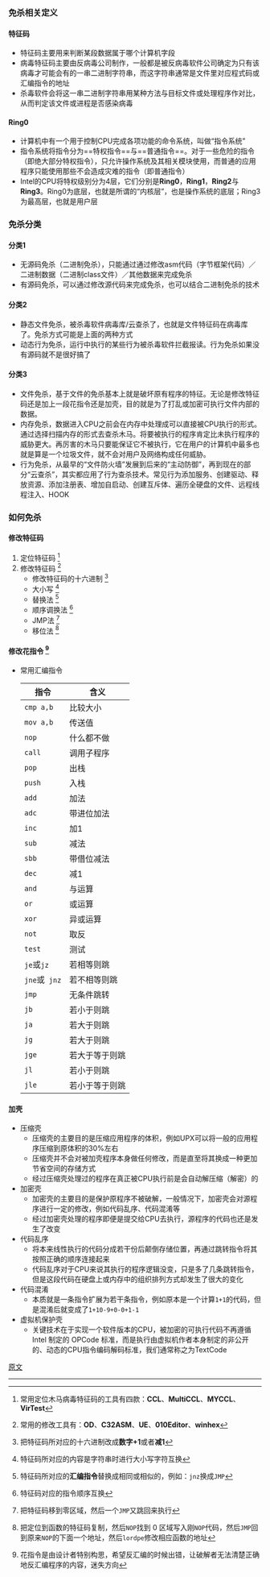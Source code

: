 ### 免杀相关定义

#### 特征码

- 特征码主要用来判断某段数据属于哪个计算机字段
- 病毒特征码主要由反病毒公司制作，一般都是被反病毒软件公司确定为只有该病毒才可能会有的一串二进制字符串，而这字符串通常是文件里对应程式码或汇编指令的地址
- 杀毒软件会将这一串二进制字符串用某种方法与目标文件或处理程序作对比，从而判定该文件或进程是否感染病毒

#### Ring0

- 计算机中有一个用于控制CPU完成各项功能的命令系统，叫做“指令系统”
- 指令系统将指令分为==特权指令==与==普通指令==。对于一些危险的指令（即绝大部分特权指令），只允许操作系统及其相关模块使用，而普通的应用程序只能使用那些不会造成灾难的指令（即普通指令）
- Intel的CPU将特权级别分为4层，它们分别是**Ring0**，**Ring1**，**Ring2**与**Ring3**。Ring0为底层，也就是所谓的“内核层”，也是操作系统的底层；Ring3为最高层，也就是用户层

### 免杀分类

#### 分类1

- 无源码免杀（二进制免杀），只能通过通过修改asm代码（字节框架代码）／二进制数据（二进制class文件）／其他数据来完成免杀
- 有源码免杀，可以通过修改源代码来完成免杀，也可以结合二进制免杀的技术

#### 分类2

- 静态文件免杀，被杀毒软件病毒库/云查杀了，也就是文件特征码在病毒库了。免杀方式可能是上面的两种方式
- 动态行为免杀，运行中执行的某些行为被杀毒软件拦截报读。行为免杀如果没有源码就不是很好搞了

#### 分类3

- 文件免杀，基于文件的免杀基本上就是破坏原有程序的特征。无论是修改特征码还是加上一段花指令还是加壳，目的就是为了打乱或加密可执行文件内部的数据。
- 内存免杀，数据进入CPU之前会在内存中处理成可以直接被CPU执行的形式。通过选择扫描内存的形式去查杀木马。将要被执行的程序肯定比未执行程序的威胁更大。再厉害的木马只要能保证它不被执行，它在用户的计算机中最多也就是算是一个垃圾文件，就不会对用户及网络构成任何威胁。
- 行为免杀，从最早的“文件防火墙”发展到后来的“主动防御”，再到现在的部分“云查杀”，其实都应用了行为查杀技术。常见行为添加服务、创建驱动、释放资源、添加注册表、增加自启动、创建互斥体、遍历全硬盘的文件、远程线程注入、HOOK

### 如何免杀

#### 修改特征码

1. 定位特征码 [^1]
2. 修改特征码 [^2]
   - 修改特征码的十六进制 [^3]
   - 大小写 [^4]
   - 替换法 [^5]
   - 顺序调换法 [^6]
   - JMP法 [^7]
   - 移位法 [^8]

#### 修改花指令 [^9]

- 常用汇编指令

  | 指令          | 含义           |
  | ------------- | -------------- |
  | `cmp a,b`     | 比较大小       |
  | `mov a,b`     | 传送值         |
  | `nop`         | 什么都不做     |
  | `call`        | 调用子程序     |
  | `pop`         | 出栈           |
  | `push`        | 入栈           |
  | `add`         | 加法           |
  | `adc`         | 带进位加法     |
  | `inc`         | 加1            |
  | `sub`         | 减法           |
  | `sbb`         | 带借位减法     |
  | `dec`         | 减1            |
  | `and`         | 与运算         |
  | `or`          | 或运算         |
  | `xor`         | 异或运算       |
  | `not`         | 取反           |
  | `test`        | 测试           |
  | `je`或`jz`    | 若相等则跳     |
  | `jne`或` jnz` | 若不相等则跳   |
  | `jmp`         | 无条件跳转     |
  | `jb`          | 若小于则跳     |
  | `ja`          | 若大于则跳     |
  | `jg`          | 若大于则跳     |
  | `jge`         | 若大于等于则跳 |
  | `jl`          | 若小于则跳     |
  | `jle`         | 若小于等于则跳 |

  

#### 加壳

- 压缩壳
  - 压缩壳的主要目的是压缩应用程序的体积，例如UPX可以将一般的应用程序压缩到原体积的30%左右
  - 压缩壳并不会对被加壳程序本身做任何修改，而是直至将其换成一种更加节省空间的存储方式
  - 经过压缩壳处理过的程序在真正被CPU执行前是会自动解压缩（解密）的
- 加密壳
  - 加密壳的主要目的是保护原程序不被破解，一般情况下，加密壳会对源程序进行一定的修改，例如代码乱序、代码混淆等
  - 经过加密壳处理的程序即便是提交给CPU去执行，源程序的代码也还是发生了改变
- 代码乱序
  - 将本来线性执行的代码分成若干份后颠倒存储位置，再通过跳转指令将其按照正确的顺序连接起来
  - 代码乱序对于CPU来说其执行的程序逻辑没变，只是多了几条跳转指令，但是这段代码在硬盘上或内存中的组织排列方式却发生了很大的变化
- 代码混淆
  - 本质就是一条指令扩展为若干条指令，例如原本是一个计算`1+1`的代码，但是混淆后就变成了`1+10-9+0-0+1-1`
- 虚拟机保护壳
  - 关键技术在于实现一个软件版本的CPU，被加密的可执行代码不再遵循 Intel 制定的 OPCode 标准，而是执行由虚拟机作者本身制定的非公开的、动态的CPU指令编码解码标准，我们通常称之为TextCode



[原文](https://www.freebuf.com/column/204005.html)

---

[^1]: 常用定位木马病毒特征码的工具有四款：**CCL**、**MultiCCL**、**MYCCL**、**VirTest**
[^2]: 常用的修改工具有：**OD**、**C32ASM**、**UE**、**010Editor**、**winhex**
[^3]: 把特征码所对应的十六进制改成**数字+1**或者**减1**
[^4]: 特征码所对应的内容是字符串时进行大小写字符互换
[^5]: 特征码所对应的**汇编指令**替换成相同或相似的，例如：`jnz`换成`JMP`
[^6]: 特征码对应的指令顺序互换
[^7]: 把特征码移到零区域，然后一个`JMP`又跳回来执行
[^8]: 把定位到函数的特征码复制，然后`NOP`找到 0 区域写入刚`NOP`代码，然后`JMP`回到原来`NOP`的下面一个地址，然后`lordpe`修改相应函数的地址
[^9]: 花指令是由设计者特别构思，希望反汇编的时候出错，让破解者无法清楚正确地反汇编程序的内容，迷失方向